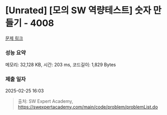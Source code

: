# [Unrated] [모의 SW 역량테스트] 숫자 만들기 - 4008 

[문제 링크](https://swexpertacademy.com/main/code/problem/problemDetail.do?contestProbId=AWIeRZV6kBUDFAVH) 

### 성능 요약

메모리: 32,128 KB, 시간: 203 ms, 코드길이: 1,829 Bytes

### 제출 일자

2025-02-25 16:03



> 출처: SW Expert Academy, https://swexpertacademy.com/main/code/problem/problemList.do